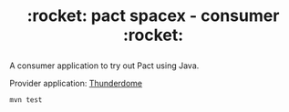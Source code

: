 <h1><p align="center">:rocket: pact spacex - consumer :rocket:</p></h1>

A consumer application to try out Pact using Java.

Provider application: <a href="https://github.com/rodolfoprr/pact-provider-thunderdome-app">Thunderdome</a>

```shell
mvn test
```
